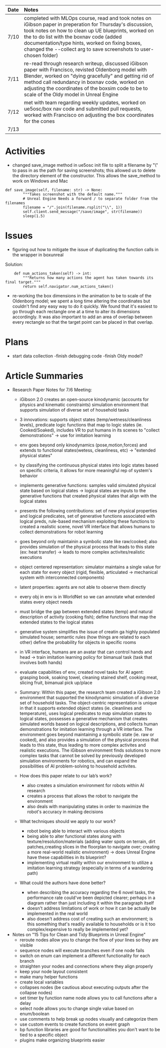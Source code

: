 | Date   | Notes
| :----- | :-------------------------------
|7/10 | completed with MLOps course, read and took notes on iGibson paper in preperation for Thursday's discussion, took notes on how to clean up UE blueprints, worked on the to do list with the boxnav code (added documentation/type hints, worked on fixing boxes, changed the --collect arg to save screenshots to user-chosen folder)
|7/11 | re-read through research writeup, discussed iGibson paper with Francisco, revisted Oldenborg model with Blender, worked on "dying gracefully" and getting rid of method call redundancy in boxnav code, worked on adjusting the coordinates of the boxsim code to be to scale of the Oldy model in Unreal Engine
|7/12 | met with team regarding weekly updates, worked on ue5osc/box nav code and submitted pull requests, worked with Francisco on adjusting the box coordinates for the cones
|7/13 | 

# Activities

- changed save_image method in ue5osc init file to split a filename by "\\" to pass in as the path for saving screenshots; this allowed us to delete the directory element of the constructor. This allows the save_method to work on Windows and Mac
```
def save_image(self, filename: str) -> None:
        """Takes screenshot with the default name."""
        # Unreal Engine Needs a forward / to separate folder from the filenames
        filename = "/".join(filename.rsplit("\\", 1))
        self.client.send_message("/save/image", str(filename))
        sleep(1.5)
```


# Issues
- figuring out how to mitigate the issue of duplicating the function calls in the wrapper in boxunreal

Solution:
```
    def num_actions_taken(self) -> int:
        """Returns how many actions the agent has taken towards its final target."""
        return self.navigator.num_actions_taken()
```
- re-working the box dimensions in the animation to be to scale of the Oldenborg model; we spent a long time altering the coordinates but couldn't find any easy way to do it quickly. We found that it's easiest to go through each rectangle one at a time to alter its dimensions accordingly. It was also important to add an area of overlap between every rectangle so that the target point can be placed in that overlap.

# Plans
- start data collection
-finish debugging code
-finish Oldy model?

# Article Summaries

- Research Paper Notes for 7/6 Meeting:
    - iGibson 2.0 creates an open-source kinodynamic (accounts for physics and kinematic constraints) simulation environment that supports simulation of diverse set of household tasks
    - 3 innovations: supports object states (temp/wetness/cleanliness levels), predicate logic functions that map to logic states (ie. Cooked/Soaked), includes VR to put humans in its scenes to "collect demonstrations" -> use for imitation learning
    - env goes beyond only kinodynamics (pose,motion,forces) and extends to functional states(wetess, cleanliness, etc) -> "extended physical states"
    - by classifying the continuous physical states into logic states based on specific criteria, it allows for more meaningful rep of system's behavior
    - implements generative functions: samples valid simulated physical state based on logical states -> logical states are inputs to the generative functions that created physical states that align with the logical states
    - presents the following contributions: set of new physical properties and logical predicates, set of generative functions associated with logical preds, rule-based mechanism exploiting these functions to created a realistic scene, novel VR interface that allows humans to collect demonstrations for robot learning
    - goes beyond only maintainin a symbolic state like raw/cooked; also provides simulation of the physical process that leads to this state (ex: heat transfer) -> leads to more complex activites/realistic executions
    - object centered representation: simulator maintains a single value for each state for every object (rigid, flexible, articulated -> mechanical system with interconnected components)
    - latent properties: agents are not able to observe them directly
    - every obj in env is in WorldNet so we can annotate what extended states every object needs
    - must bridge the gap between extended states (temp) and natural description of activity (cooking fish); define functions that map the extended states to the logical states
    - generative system simplifies the issue of creatin ga highly populated simulated house; semantic rules (how things are related to each other) define the probability for objects in specific rooms
    - in VR interface, humans are an avatar that can control hands and head -> train imitation learning policy for bimanual task (task that involves both hands)
    - evaluate capabilities of env, created novel tasks for AI agent: grasping book, soaking towel, cleaning stained shelf, cooking meat, slicing fruit, bimanual pick up/place
    - Summary: Within this paper, the research team created a iGibson 2.0 environment that supported the kinodynamic simulation of a diverse set of household tasks. The object-centric representation is unique in that it supports extended object states (ie. cleanlines and temperature), uses logical predicates to map simulation states to logical states, possesses a generative mechanism that creates simulated worlds based on logical descriptions, and collects human demonstrations for imitation learning through a VR interface. The environment goes beyond maintaining a symbolic state (ie. raw or cooked), and also provides a simulation of the physical process that leads to this state, thus leading to more complex activites and realistic executions. The iGibson environment finds solutions to more complex tasks that cannot be solved by previously developed simulation environments for robotics, and can expand the possibilities of AI problem-solving to household activites. 


    - How does this paper relate to our lab’s work?
        - also creates a simulation environment for robots within AI research
        - creates a process that allows the robot to navigate the environment
        - also deals with manipulating states in order to maximize the robot's accuracy in making decisions 
    - What techniques should we apply to our work?
        - robot being able to interact with various objects
        - being able to alter functional states along with texture/resolution/materials (adding water spots on terrain, dirt patches,creating slices in the floorplan to navigate over; creating a more real-world realistic environment) -> does Unreal Engine have these capabilities in its blueprint?
        - implementing virtual reality within our environment to utilize a imitation learning strategy (especially in terms of a wandering path)

    - What could the authors have done better?
        - when describing the accuracy regarding the 6 novel tasks, the performance rate could've been depicted clearer; perhaps in a diagram rather than just including it within the paragraph itself
        - doesn't address limitations of work or how it can be actually be implemented in the real world
        - also doesn't address cost of creating such an environment; is this something that's readily available to households or is it too complex/expensive to really be implemented yet?
- Notes on "15 Tips for Clean and Tidy Blueprints in Unreal Engine"
    - reroute nodes allow you to change the flow of your lines so they are visible
    - sequence nodes will execute branches even if one node fails
    - switch on enum can implement a different functionality for each branch
    - straighten your nodes and connections where they align properly 
    - keep your node layout consistent 
    - make many helper functions
    - create local variables
    - collapses nodes (be cautious about executing outputs after the collapse nodes)
    - set timer by function name node allows you to call functions after a delay
    - select node allows you to change single value based on enum/boolean
    - use comments to help break up nodes visually and categorize them
    - use custom events to create functions on event graph
    - bp function libraries are good for functionalities you don't want to be tied to a specific object
    - plugins make organizing blueprints easier

    